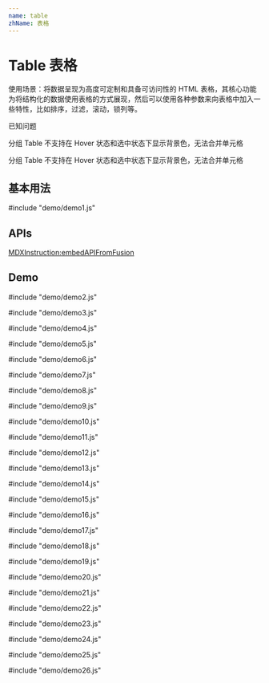 ```yaml
---
name: table
zhName: 表格
---
```


# Table 表格

使用场景：将数据呈现为高度可定制和具备可访问性的 HTML 表格，其核心功能为将结构化的数据使用表格的方式展现，然后可以使用各种参数来向表格中加入一些特性，比如排序，过滤，滚动，锁列等。

已知问题

分组 Table 不支持在 Hover 状态和选中状态下显示背景色，无法合并单元格

分组 Table 不支持在 Hover 状态和选中状态下显示背景色，无法合并单元格

## 基本用法

#include "demo/demo1.js"

## APIs

[MDXInstruction:embedAPIFromFusion](https://github.com/alibaba-fusion/next/blob/master/docs/table/index.md)

## Demo


#include "demo/demo2.js"

#include "demo/demo3.js"

#include "demo/demo4.js"

#include "demo/demo5.js"

#include "demo/demo6.js"

#include "demo/demo7.js"

#include "demo/demo8.js"

#include "demo/demo9.js"

#include "demo/demo10.js"

#include "demo/demo11.js"

#include "demo/demo12.js"

#include "demo/demo13.js"

#include "demo/demo14.js"

#include "demo/demo15.js"

#include "demo/demo16.js"

#include "demo/demo17.js"

#include "demo/demo18.js"

#include "demo/demo19.js"

#include "demo/demo20.js"

#include "demo/demo21.js"

#include "demo/demo22.js"

#include "demo/demo23.js"

#include "demo/demo24.js"

#include "demo/demo25.js"

#include "demo/demo26.js"
